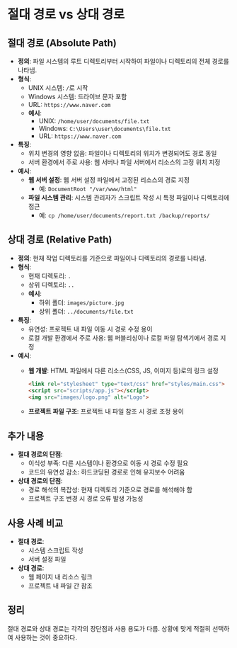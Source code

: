 # 절대 경로 vs 상대 경로

## **절대 경로 (Absolute Path)**

- **정의**: 파일 시스템의 루트 디렉토리부터 시작하여 파일이나 디렉토리의 전체 경로를 나타냄.
- **형식**:
    - UNIX 시스템: `/`로 시작
    - Windows 시스템: 드라이브 문자 포함
    - URL: `https://www.naver.com`
    - **예시**:
        - UNIX: `/home/user/documents/file.txt`
        - Windows: `C:\Users\user\documents\file.txt`
        - URL: `https://www.naver.com`
- **특징**:
    - 위치 변경의 영향 없음: 파일이나 디렉토리의 위치가 변경되어도 경로 동일
    - 서버 환경에서 주로 사용: 웹 서버나 파일 서버에서 리소스의 고정 위치 지정
- **예시**:
    - **웹 서버 설정**: 웹 서버 설정 파일에서 고정된 리소스의 경로 지정
        - 예: `DocumentRoot "/var/www/html"`
    - **파일 시스템 관리**: 시스템 관리자가 스크립트 작성 시 특정 파일이나 디렉토리에 접근
        - 예: `cp /home/user/documents/report.txt /backup/reports/`

## **상대 경로 (Relative Path)**

- **정의**: 현재 작업 디렉토리를 기준으로 파일이나 디렉토리의 경로를 나타냄.
- **형식**:
    - 현재 디렉토리: `.`
    - 상위 디렉토리: `..`
    - **예시**:
        - 하위 폴더: `images/picture.jpg`
        - 상위 폴더: `../documents/file.txt`
- **특징**:
    - 유연성: 프로젝트 내 파일 이동 시 경로 수정 용이
    - 로컬 개발 환경에서 주로 사용: 웹 퍼블리싱이나 로컬 파일 탐색기에서 경로 지정
- **예시**:
    - **웹 개발**: HTML 파일에서 다른 리소스(CSS, JS, 이미지 등)로의 링크 설정
        
        ```html
        <link rel="stylesheet" type="text/css" href="styles/main.css">
        <script src="scripts/app.js"></script>
        <img src="images/logo.png" alt="Logo">
        ```
        
    - **프로젝트 파일 구조**: 프로젝트 내 파일 참조 시 경로 조정 용이

## **추가 내용**

- **절대 경로의 단점**:
    - 이식성 부족: 다른 시스템이나 환경으로 이동 시 경로 수정 필요
    - 코드의 유연성 감소: 하드코딩된 경로로 인해 유지보수 어려움
- **상대 경로의 단점**:
    - 경로 해석의 복잡성: 현재 디렉토리 기준으로 경로를 해석해야 함
    - 프로젝트 구조 변경 시 경로 오류 발생 가능성

## **사용 사례 비교**

- **절대 경로**:
    - 시스템 스크립트 작성
    - 서버 설정 파일
- **상대 경로**:
    - 웹 페이지 내 리소스 링크
    - 프로젝트 내 파일 간 참조

## 정리

절대 경로와 상대 경로는 각각의 장단점과 사용 용도가 다름. 상황에 맞게 적절히 선택하여 사용하는 것이 중요하다.